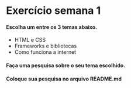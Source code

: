 # Exercício semana 1

#### Escolha um entre os 3 temas abaixo.
 - HTML e CSS
 - Frameworks e bibliotecas
 - Como funciona a internet

#### Faça uma pesquisa sobre o seu tema escolhido.

#### Coloque sua pesquisa no arquivo README.md